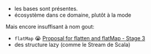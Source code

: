 
* les bases sont présentes.
* écosystème dans ce domaine, plutôt à la mode


Mais encore insuffisant à nom gout: 

* `flatMap` 😭
  [Proposal for flatten and flatMap - Stage 3](https://github.com/tc39/proposal-flatMap)
* des structure lazy (comme le Stream de Scala)
